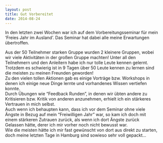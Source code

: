 ```yaml
---
layout: post
title: Gut Vorbereitet
date: 2014-08-24
---
```


In den letzten zwei Wochen war ich auf dem Vorbereitungsseminar für mein ‘Freies Jahr im Ausland’. Das Seminar hat dabei alle meine Erwartungen übertroffen.
<!--more-->

Aus der 50 Teilnehmer starken Gruppe wurden 2 kleinere Gruppen, wobei wir viele Aktivitäten in der großen Gruppe machten!
Unter all den Teilnehmern und den Anleitern habe ich nur tolle Leute kennen gelernt. Trotzdem es schwierig ist in 9 Tagen über 50 Leute kennen zu lernen sind die meisten zu meinen Freunden geworden!  
Zu den vielen tollen Aktionen gab es einige Vorträge bzw. Workshops in denen ich einige neue Dinge lernte und vorhandenes Wissen vertiefen konnte.  
Durch Übungen wie “Feedback Runden”, in denen wir übten andere zu Kritisieren bzw. Kritik von anderen anzunehmen, erhielt ich ein stärkeres Vertrauen in mich selbst.  
Auch wenn ich behaupten kann, dass ich vor dem Seminar ohne viele Ängste in Bezug auf mein “Freiwilligen Jahr” war, so kam ich doch mit einem stärkeren Zutrauen zurück, als wenn ich dort Ängste zurück Gelassen hätte, derer ich mir vorher noch nicht bewusst war.  
Wie die meisten hätte ich mir fast gewünscht von dort aus direkt zu starten, doch meine letzten Tage in Hamburg sind sowieso sehr voll gepackt...
